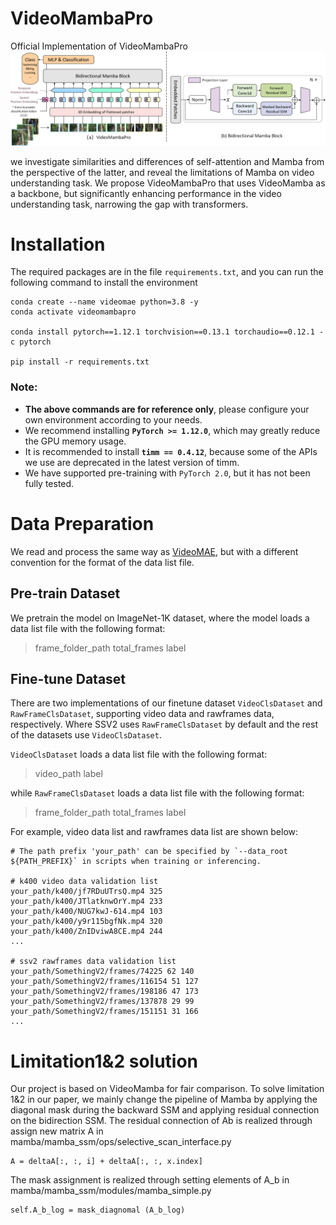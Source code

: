 # VideoMambaPro
Official Implementation of VideoMambaPro
![flowchart](fig/fig1.png)

we investigate similarities and differences of self-attention and Mamba from the perspective of the latter, and reveal the limitations of Mamba on video understanding task. We propose VideoMambaPro that uses VideoMamba as a backbone, but significantly enhancing performance in the video understanding task, narrowing the gap with transformers. 

# Installation

The required packages are in the file `requirements.txt`, and you can run the following command to install the environment

```
conda create --name videomae python=3.8 -y
conda activate videomambapro

conda install pytorch==1.12.1 torchvision==0.13.1 torchaudio==0.12.1 -c pytorch

pip install -r requirements.txt
```

### Note:
- **The above commands are for reference only**, please configure your own environment according to your needs.
- We recommend installing **`PyTorch >= 1.12.0`**, which may greatly reduce the GPU memory usage.
- It is recommended to install **`timm == 0.4.12`**, because some of the APIs we use are deprecated in the latest version of timm.
- We have supported pre-training with `PyTorch 2.0`, but it has not been fully tested.


# Data Preparation
We read and process the same way as [VideoMAE](https://github.com/MCG-NJU/VideoMAE/blob/main/DATASET.md), but with a different convention for the format of the data list file. 


## Pre-train Dataset
We pretrain the model on ImageNet-1K dataset, where the model loads a data list file with the following format:
> frame_folder_path total_frames label

## Fine-tune Dataset
There are two implementations of our finetune dataset `VideoClsDataset` and `RawFrameClsDataset`, supporting video data and rawframes data, respectively. Where SSV2 uses `RawFrameClsDataset` by default and the rest of the datasets use `VideoClsDataset`.

`VideoClsDataset` loads a data list file with the following format:
> video_path label

while `RawFrameClsDataset` loads a data list file with the following format:
> frame_folder_path total_frames label

For example, video data list and rawframes data list are shown below:
```
# The path prefix 'your_path' can be specified by `--data_root ${PATH_PREFIX}` in scripts when training or inferencing.

# k400 video data validation list
your_path/k400/jf7RDuUTrsQ.mp4 325
your_path/k400/JTlatknwOrY.mp4 233
your_path/k400/NUG7kwJ-614.mp4 103
your_path/k400/y9r115bgfNk.mp4 320
your_path/k400/ZnIDviwA8CE.mp4 244
...

# ssv2 rawframes data validation list
your_path/SomethingV2/frames/74225 62 140
your_path/SomethingV2/frames/116154 51 127
your_path/SomethingV2/frames/198186 47 173
your_path/SomethingV2/frames/137878 29 99
your_path/SomethingV2/frames/151151 31 166
...
```
# Limitation1&2 solution
Our project is based on VideoMamba for fair comparison. To solve limitation 1&2 in our paper, we mainly change the pipeline of Mamba by applying the diagonal mask during the backward SSM and applying residual connection on the bidirection SSM.
The  residual connection of Ab is realized through assign new matrix A in mamba/mamba_ssm/ops/selective_scan_interface.py
```
A = deltaA[:, :, i] + deltaA[:, :, x.index]
```
The mask assignment is realized through setting elements of A_b in mamba/mamba_ssm/modules/mamba_simple.py
```
self.A_b_log = mask_diagnomal (A_b_log)
```
